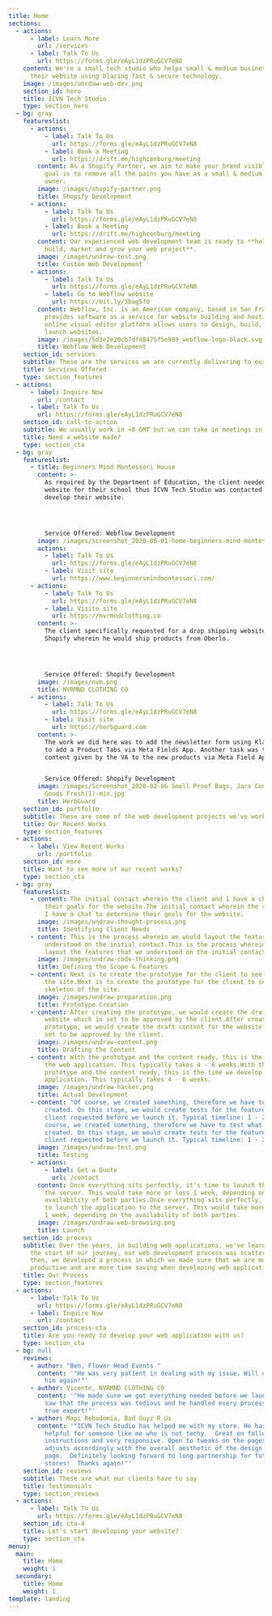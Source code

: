 ```yaml
---
title: Home
sections:
  - actions:
      - label: Learn More
        url: /services
      - label: Talk To Us
        url: https://forms.gle/eAyL1dzPRuGCV7eN8
    content: We're a small tech studio who helps small & medium business' develop
      their website using blazing fast & secure technology.
    image: /images/unrdaw-web-dev.png
    section_id: hero
    title: ICVN Tech Studio
    type: section_hero
  - bg: gray
    featureslist:
      - actions:
          - label: Talk To Us
            url: https://forms.gle/eAyL1dzPRuGCV7eN8
          - label: Book a Meeting
            url: https://drift.me/highcenburg/meeting
        content: As a Shopify Partner, we aim to make your brand visible worldwide. Our
          goal is to remove all the pains you have as a small & medium business
          owner.
        image: /images/shopify-partner.png
        title: Shopify Development
      - actions:
          - label: Talk To Us
            url: https://forms.gle/eAyL1dzPRuGCV7eN8
          - label: Book a Meeting
            url: https://drift.me/highcenburg/meeting
        content: Our experienced web development team is ready to **help you plan,
          build, market and grow your web project**.
        image: /images/undraw-test.png
        title: Custom Web Development
      - actions:
          - label: Talk To Us
            url: https://forms.gle/eAyL1dzPRuGCV7eN8
          - label: Go to Webflow website
            url: https://bit.ly/3bag5fO
        content: Webflow, Inc. is an American company, based in San Francisco, that
          provides software as a service for website building and hosting. Their
          online visual editor platform allows users to design, build, and
          launch websites.
        image: /images/5d3e2e20cb7dfd8475f5e989_webflow-logo-black.svg
        title: Webflow Web Development
    section_id: services
    subtitle: These are the services we are currently delivering to our clients
    title: Services Offered
    type: section_features
  - actions:
      - label: Inquire Now
        url: /contact
      - label: Talk To Us
        url: https://forms.gle/eAyL1dzPRuGCV7eN8
    section_id: call-to-action
    subtitle: We usually work in +8 GMT but we can take in meetings in Eastern Time
    title: Need a website made?
    type: section_cta
  - bg: gray
    featureslist:
      - title: Beginners Mind Montessori House
        content: >-
          As required by the Department of Education, the client needed a
          website for their school thus ICVN Tech Studio was contacted to
          develop their website.




          Service Offered: Webflow Development
        image: /images/screenshot_2020-06-01-home-beginners-mind-montessori-house.png
        actions:
          - label: Talk To Us
            url: https://forms.gle/eAyL1dzPRuGCV7eN8
          - label: Visit site
            url: https://www.beginnersmindmontessori.com/
      - actions:
          - label: Talk To Us
            url: https://forms.gle/eAyL1dzPRuGCV7eN8
          - label: Visite site
            url: https://nvrmndclothing.co
        content: >-
          The client specifically requested for a drop shipping website in
          Shopify wherein he would ship products from Oberlo.




          Service Offered: Shopify Development
        image: /images/nvm.png
        title: NVRMND CLOTHING CO
      - actions:
          - label: Talk To Us
            url: https://forms.gle/eAyL1dzPRuGCV7eN8
          - label: Visit site
            url: https://herbguard.com
        content: >-
          The work we did here was to add the newsletter form using Klaviyo and
          to add a Product Tabs via Meta Fields App. Another task was to add the
          content given by the VA to the new products via Meta Field App.


          Service Offered: Shopify Development
        image: /images/Screenshot_2020-02-06 Smell Proof Bags, Jars Containers that Keep
          Goods Fresh(1)-min.jpg
        title: HerbGuard
    section_id: portfolio
    subtitle: These are some of the web development projects we've worked on in the past
    title: Our Recent Works
    type: section_features
  - actions:
      - label: View Recent Works
        url: /portfolio
    section_id: more
    title: Want to see more of our recent works?
    type: section_cta
  - bg: gray
    featureslist:
      - content: The initial contact wherein the client and I have a chat to determine
          their goals for the website.The initial contact wherein the client and
          I have a chat to determine their goals for the website.
        image: /images/undraw-thought-process.png
        title: Identifying Client Needs
      - content: This is the process wherein we would layout the features that we
          understood on the initial contact.This is the process wherein we would
          layout the features that we understood on the initial contact.
        image: /images/undraw-code-thinking.png
        title: Defining the Scope & Features
      - content: Next is to create the prototype for the client to see the skeleton of
          the site.Next is to create the prototype for the client to see the
          skeleton of the site.
        image: /images/undraw-preparation.png
        title: Prototype Creation
      - content: After creating the prototype, we would create the draft content for the
          website which is set to be approved by the client.After creating the
          prototype, we would create the draft content for the website which is
          set to be approved by the client.
        image: /images/undraw-content.png
        title: Drafting the Content
      - content: With the prototype and the content ready, this is the time we develop
          the web application. This typically takes 4 - 6 weeks.With the
          prototype and the content ready, this is the time we develop the web
          application. This typically takes 4 - 6 weeks.
        image: /images/undraw-hacker.png
        title: Actual Development
      - content: "Of course, we created something, therefore we have to test what we've
          created. On this stage, we would create tests for the features the
          client requested before we launch it. Typical timeline: 1 - 2 weeks.Of
          course, we created something, therefore we have to test what we've
          created. On this stage, we would create tests for the features the
          client requested before we launch it. Typical timeline: 1 - 2 weeks."
        image: /images/undraw-test.png
        title: Testing
      - actions:
          - label: Get a Quote
            url: /contact
        content: Once everything sits perfectly, it's time to launch the application to
          the server. This would take more or less 1 week, depending on the
          availability of both parties.Once everything sits perfectly, it's time
          to launch the application to the server. This would take more or less
          1 week, depending on the availability of both parties.
        image: /images/undraw-web-browsing.png
        title: Launch
    section_id: process
    subtitle: Over the years, in building web applications, we've learned that at
      the start of our journey, our web development process was scattered. Since
      then, we developed a process in which we made sure that we are more
      productive and are more time saving when developing web applications.
    title: Our Process
    type: section_features
  - actions:
      - label: Talk To Us
        url: https://forms.gle/eAyL1dzPRuGCV7eN8
      - label: Inquire Now
        url: /contact
    section_id: process-cta
    title: Are you ready to develop your web application with us?
    type: section_cta
  - bg: null
    reviews:
      - author: "Ben, Flower Head Events "
        content: '"He was very patient in dealing with my issue. Will definitely hire
          him again!"'
      - author: Vicente, NVRMND CLOTHING CO
        content: '"He made sure we got everything needed before we launch our site. We
          saw that the process was tedious and he handled every process like a
          true expert!"'
      - author: Mapi Rebadomia, Bad Guyz R Us
        content: '"ICVN Tech Studio has helped me with my store. He has been very
          helpful for someone like me who is not techy.  Great on following
          instructions and very responsive. Open to tweaks on the pages and also
          adjusts accordingly with the overall aesthetic of the design of the
          page.  Definitely looking forward to long partnership for future
          stores!  Thanks again!"'
    section_id: reviews
    subtitle: These are what our clients have to say
    title: Testimonials
    type: section_reviews
  - actions:
      - label: Talk To Us
        url: https://forms.gle/eAyL1dzPRuGCV7eN8
    section_id: cta-4
    title: Let's start developing your website?
    type: section_cta
menus:
  main:
    title: Home
    weight: 1
  secondary:
    title: Home
    weight: 1
template: landing
---
```

